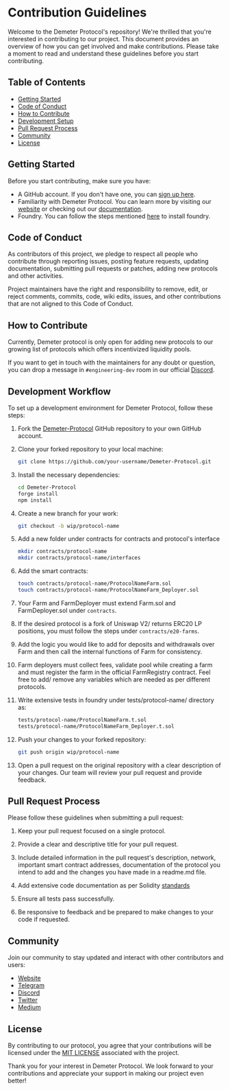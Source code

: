 # Contribution Guidelines

Welcome to the Demeter Protocol's repository! We're thrilled that you're interested in contributing to our project. This document provides an overview of how you can get involved and make contributions. Please take a moment to read and understand these guidelines before you start contributing.

## Table of Contents

- [Getting Started](#getting-started)
- [Code of Conduct](#code-of-conduct)
- [How to Contribute](#how-to-contribute)
- [Development Setup](#development-setup)
- [Pull Request Process](#pull-request-process)
- [Community](#community)
- [License](#license)

## Getting Started

Before you start contributing, make sure you have:

- A GitHub account. If you don't have one, you can [sign up here](https://github.com/join).
- Familiarity with Demeter Protocol. You can learn more by visiting our [website](https://www.demeter.sperax.io/) or checking out our [documentation](https://docs.sperax.io/demeter-protocol).
- Foundry. You can follow the steps mentioned [here](https://book.getfoundry.sh/getting-started/installation) to install foundry.

## Code of Conduct

As contributors of this project, we pledge to respect all people who contribute through reporting issues, posting feature requests, updating documentation, submitting pull requests or patches, adding new protocols and other activities.

Project maintainers have the right and responsibility to remove, edit, or reject comments, commits, code, wiki edits, issues, and other contributions that are not aligned to this Code of Conduct.

## How to Contribute

Currently, Demeter protocol is only open for adding new protocols to our growing list of protocols which offers incentivized liquidity pools.

If you want to get in touch with the maintainers for any doubt or question, you can drop a message in `#engineering-dev` room in our official [Discord](https://discord.com/invite/cFdcvj9jMm).

## Development Workflow

To set up a development environment for Demeter Protocol, follow these steps:

1. Fork the [Demeter-Protocol](https://github.com/Sperax/Demeter-Protocol) GitHub repository to your own GitHub account.

1. Clone your forked repository to your local machine:

   ```bash
   git clone https://github.com/your-username/Demeter-Protocol.git
   ```

1. Install the necessary dependencies:

   ```bash
   cd Demeter-Protocol
   forge install
   npm install
   ```

1. Create a new branch for your work:

   ```bash
   git checkout -b wip/protocol-name
   ```

1. Add a new folder under contracts for contracts and protocol's interface

   ```bash
   mkdir contracts/protocol-name
   mkdir contracts/protocol-name/interfaces
   ```

1. Add the smart contracts:

   ```bash
   touch contracts/protocol-name/ProtocolNameFarm.sol
   touch contracts/protocol-name/ProtocolNameFarm_Deployer.sol
   ```

1. Your Farm and FarmDeployer must extend Farm.sol and FarmDeployer.sol under `contracts`.

1. If the desired protocol is a fork of Uniswap V2/ returns ERC20 LP positions, you must follow the steps under `contracts/e20-farms`.

1. Add the logic you would like to add for deposits and withdrawals over Farm and then call the internal functions of Farm for consistency.

1. Farm deployers must collect fees, validate pool while creating a farm and must register the farm in the official FarmRegistry contract. Feel free to add/ remove any variables which are needed as per different protocols.

1. Write extensive tests in foundry under tests/protocol-name/ directory as:

   ```bash
   tests/protocol-name/ProtocolNameFarm.t.sol
   tests/protocol-name/ProtocolNameFarm_Deployer.t.sol
   ```

1. Push your changes to your forked repository:

   ```bash
   git push origin wip/protocol-name
   ```

1. Open a pull request on the original repository with a clear description of your changes. Our team will review your pull request and provide feedback.

## Pull Request Process

Please follow these guidelines when submitting a pull request:

1. Keep your pull request focused on a single protocol.

1. Provide a clear and descriptive title for your pull request.

1. Include detailed information in the pull request's description, network, important smart contract addresses, documentation of the protocol you intend to add and the changes you have made in a readme.md file.

1. Add extensive code documentation as per Solidity [standards](https://docs.soliditylang.org/en/latest/natspec-format.html)

1. Ensure all tests pass successfully.

1. Be responsive to feedback and be prepared to make changes to your code if requested.

## Community

Join our community to stay updated and interact with other contributors and users:

- [Website](https://www.sperax.io/)
- [Telegram](https://t.me/SperaxUSD)
- [Discord](https://discord.com/invite/cFdcvj9jMm)
- [Twitter](https://twitter.com/SperaxUSD)
- [Medium](https://medium.com/sperax)

## License

By contributing to our protocol, you agree that your contributions will be licensed under the [MIT LICENSE](https://opensource.org/license/mit/) associated with the project.

Thank you for your interest in Demeter Protocol. We look forward to your contributions and appreciate your support in making our project even better!
